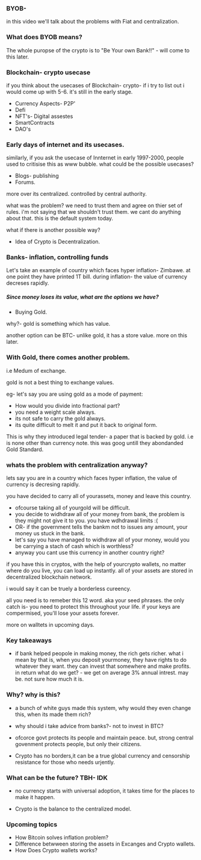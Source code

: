 ### BYOB- 


in this video we'll talk about the problems with Fiat and centralization.

### What does BYOB means?

The whole puropse of the crypto is to "Be Your own Bank!!" - will come to this later.

### Blockchain- crypto usecase

 if you think about the usecases of Blockchain- crypto- if i try to list out i would come up with 5-6. it's still in the early stage.
 - Currency Aspects- P2P'
 - Defi
 - NFT's- Digital assestes
 - SmartContracts
 - DAO's

### Early days of internet and its usecases.
similarly, if you ask the usecase of Innternet in early 1997-2000, people used to critisise this as www bubble. what could be the possible usecases?
- Blogs- publishing
- Forums.

more over its centralized. controlled by central authority.

what was the problem?  we need to trust them and agree on thier set of rules. i'm not saying that we shouldn't trust them. we cant do anything about that. this is the default system today.

what if there is another possible way?

-  Idea of Crypto is Decentralization.



### Banks- inflation, controlling funds
Let's take an example of country which faces hyper inflation- Zimbawe. at one point they have printed 1T bill. during inflation- the value of currency decreses rapidly. 

##### Since money loses its value, what are the options we have? 

- Buying Gold. 

why?- gold is something which has value. 

another option can be BTC- unlike gold, it has a store value. more on this later.

### With Gold, there comes another problem. 

i.e Medum of exchange.

gold is not a best thing to exchange values.

eg- let's say you are using gold as a mode of payment:

- How would you divide into fractional part?
- you need a weight scale always.
- its not safe to carry the gold always.
- its quite difficult to melt it and put it back to original form.

This is why they introduced legal tender- a paper that is backed by gold. i.e is none other than currency note. this was goog untill they abondanded Gold Standard.

### whats the problem with centralization anyway?



lets say you are in a country which faces hyper inflation, the value of currency is decresing rapidly.

you have decided to carry all of yourassets, money and leave this country.

- ofcourse taking all of yourgold will be difficult.
- you decide to widhdraw all of your money from bank, the problem is they might not give it to you. you have wdhdrawal limits :(
- OR- if the government tells the bankm not to issues any amount, your money us stuck in the bank.
- let's say you have managed to widhdraw all of your money, would you be carrying a stach of cash which is worthless?
- anyway you cant use this currency in another country right?

if you have this in cryptos, with the help of yourcrypto wallets, no matter where do you live, you can load up instantly. all of your assets are stored in decentralized blockchain network. 

i would say it can be truely a borderless cureency.

all you need is to remeber this 12 word. aka your seed phrases. the only catch is- you need to protect this throughout your life. if your keys are compermised, you'll lose your assets forever.

more on walltets in upcoming days.



### Key takeaways

- if bank helped peopole in making money, the rich gets richer. what i mean by that is, when you deposit yourmoney, they have rights to do whatever they want. they can invest that somewhere and make profits. in return what do we get? - we get on average 3% annual intrest. may be. not sure how much it is.

### Why? why is this?

- a bunch of white guys made this system, why would they even change this, when its made them rich?

- why should i take advice from banks?- not to invest in BTC?

- ofcorce govt protects its people and maintain peace. but, strong central govenment protects people, but only their citizens.

- Crypto has no borders,it can be a true global currency and censorship resistance for those who needs urjently.

### What can be the future? TBH- IDK

- no currency starts with universal adoption, it takes time for the places to make it happen.

- Crypto is the balance to the centralized model.

### Upcoming topics

- How Bitcoin solves inflation problem?
- Difference betwween storing the assets in Excanges and Crypto wallets.
- How Does Crypto wallets works?


